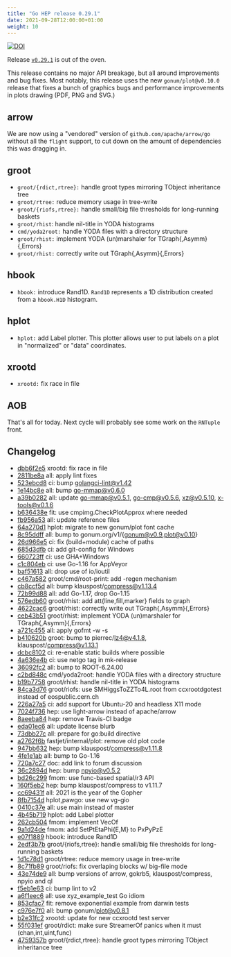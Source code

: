 ```yaml
---
title: "Go HEP release 0.29.1"
date: 2021-09-28T12:00:00+01:00
weight: 10
---
```


[![DOI](https://zenodo.org/badge/DOI/10.5281/zenodo.5534304.svg)](https://doi.org/10.5281/zenodo.5534304)

Release [`v0.29.1`](https://github.com/go-hep/hep/tree/v0.29.1) is out of the oven.

This release contains no major API breakage, but all around improvements and bug fixes.
Most notably, this release uses the new `gonum/plot@v0.10.0` release that fixes a bunch of graphics bugs and performance improvements in plots drawing (PDF, PNG and SVG.)

## arrow

We are now using a "vendored" version of `github.com/apache/arrow/go` without all the `flight` support, to cut down on the amount of dependencies this was dragging in.

## groot

- `groot/{rdict,rtree}:` handle groot types mirroring TObject inheritance tree
- `groot/rtree:` reduce memory usage in tree-write
- `groot/{riofs,rtree}:` handle small/big file thresholds for long-running baskets
- `groot/rhist`: handle nil-title in YODA histograms
- `cmd/yoda2root:` handle YODA files with a directory structure
- `groot/rhist:` implement YODA (un)marshaler for TGraph{,Asymm}{,Errors}
- `groot/rhist:` correctly write out TGraph{,Asymm}{,Errors}

## hbook

- `hbook:` introduce Rand1D. `Rand1D` represents a 1D distribution created from a `hbook.H1D` histogram.

## hplot

- `hplot:` add Label plotter. This plotter allows user to put labels on a plot in "normalized" or "data" coordinates.

## xrootd

- `xrootd:` fix race in file

## AOB

That's all for today.
Next cycle will probably see some work on the `RNTuple` front.

## Changelog

* [dbb6f2e5](/commit/dbb6f2e5) xrootd: fix race in file
* [2811be8a](/commit/2811be8a) all: apply lint fixes
* [523ebcd8](/commit/523ebcd8) ci: bump golangci-lint@v1.42
* [1e14bc8e](/commit/1e14bc8e) all: bump go-mmap@v0.6.0
* [a39b0282](/commit/a39b0282) all: update go-mmap@v0.5.1, go-cmp@v0.5.6, xz@v0.5.10, x-tools@v0.1.6
* [b636438e](/commit/b636438e) fit: use cmpimg.CheckPlotApprox where needed
* [fb956a53](/commit/fb956a53) all: update reference files
* [64a270d1](/commit/64a270d1) hplot: migrate to new gonum/plot font cache
* [8c95ddff](/commit/8c95ddff) all: bump to gonum.org/v1/{gonum@v0.9,plot@v0.10}
* [26d966e5](/commit/26d966e5) ci: fix (build+module) cache of paths
* [685d3dfb](/commit/685d3dfb) ci: add git-config for Windows
* [660723ff](/commit/660723ff) ci: use GHA+Windows
* [c1c804eb](/commit/c1c804eb) ci: use Go-1.16 for AppVeyor
* [baf51613](/commit/baf51613) all: drop use of io/ioutil
* [c467a582](/commit/c467a582) groot/cmd/root-print: add -regen mechanism
* [cb8ccf5d](/commit/cb8ccf5d) all: bump klauspost/compress@v1.13.4
* [72b99d88](/commit/72b99d88) all: add Go-1.17, drop Go-1.15
* [576edb60](/commit/576edb60) groot/rhist: add att{line,fill,marker} fields to graph
* [4622cac6](/commit/4622cac6) groot/rhist: correctly write out TGraph{,Asymm}{,Errors}
* [ceb43b51](/commit/ceb43b51) groot/rhist: implement YODA (un)marshaler for TGraph{,Asymm}{,Errors}
* [a721c455](/commit/a721c455) all: apply gofmt -w -s
* [b410620b](/commit/b410620b) groot: bump to pierrec/lz4@v4.1.8, klauspost/compress@v1.13.1
* [dcbc8102](/commit/dcbc8102) ci: re-enable static builds where possible
* [4a636e4b](/commit/4a636e4b) ci: use netgo tag in mk-release
* [36092fc2](/commit/36092fc2) all: bump to ROOT-6.24.00
* [c2bd848c](/commit/c2bd848c) cmd/yoda2root: handle YODA files with a directory structure
* [b19b7758](/commit/b19b7758) groot/rhist: handle nil-title in YODA histograms
* [84ca3d76](/commit/84ca3d76) groot/riofs: use SMHiggsToZZTo4L.root from ccxrootdgotest instead of eospublic.cern.ch
* [226a27a5](/commit/226a27a5) ci: add support for Ubuntu-20 and headless X11 mode
* [7024f736](/commit/7024f736) hep: use light-arrow instead of apache/arrow
* [8aeeba84](/commit/8aeeba84) hep: remove Travis-CI badge
* [eda01ec6](/commit/eda01ec6) all: update license blurb
* [73dbb27c](/commit/73dbb27c) all: prepare for go:build directive
* [a2762f6b](/commit/a2762f6b) fastjet/internal/plot: remove old plot code
* [947bb632](/commit/947bb632) hep: bump klauspost/compress@v1.11.8
* [4fe1e1ab](/commit/4fe1e1ab) all: bump to Go-1.16
* [720a7c27](/commit/720a7c27) doc: add link to forum discussion
* [36c2894d](/commit/36c2894d) hep: bump npyio@v0.5.2
* [bd26c299](/commit/bd26c299) fmom: use func-based spatial/r3 API
* [160f5eb2](/commit/160f5eb2) hep: bump klauspost/compress to v1.11.7
* [cc69431f](/commit/cc69431f) all: 2021 is the year of the Gopher
* [8fb7154d](/commit/8fb7154d) hplot,pawgo: use new vg-gio
* [0410c37e](/commit/0410c37e) all: use main instead of master
* [4b45b719](/commit/4b45b719) hplot: add Label plotter
* [262cb504](/commit/262cb504) fmom: implement VecOf
* [9a1d24de](/commit/9a1d24de) fmom: add SetPtEtaPhi{E,M} to PxPyPzE
* [e07f1889](/commit/e07f1889) hbook: introduce Rand1D
* [2edf3b7b](/commit/2edf3b7b) groot/{riofs,rtree}: handle small/big file thresholds for long-running baskets
* [1d1c78d1](/commit/1d1c78d1) groot/rtree: reduce memory usage in tree-write
* [8c71fb89](/commit/8c71fb89) groot/riofs: fix overlaping blocks w/ big-file mode
* [43e74de9](/commit/43e74de9) all: bump versions of arrow, gokrb5, klauspost/compress, npyio and ql
* [f5eb1e63](/commit/f5eb1e63) ci: bump lint to v2
* [a6f1eec6](/commit/a6f1eec6) all: use xyz_example_test Go idiom
* [853cfac7](/commit/853cfac7) fit: remove exponential example from darwin tests
* [c976e7f0](/commit/c976e7f0) all: bump gonum/plot@v0.8.1
* [b2e31fc2](/commit/b2e31fc2) xrootd: update for new ccxrootd test server
* [55f031ef](/commit/55f031ef) groot/rdict: make sure StreamerOf panics when it must (chan,int,uint,func)
* [4759357b](/commit/4759357b) groot/{rdict,rtree}: handle groot types mirroring TObject inheritance tree


